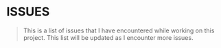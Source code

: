 <!-- markdownlint-disable MD024 -->

# ISSUES

> This is a list of issues that I have encountered while working on this project. This list will be updated as I encounter more issues.
